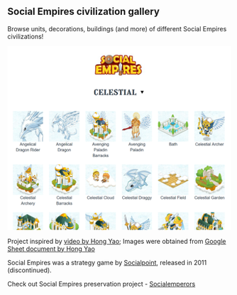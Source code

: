 ## Social Empires civilization gallery
Browse units, decorations, buildings (and more) of different Social Empires civilizations!

![](public/celestial.png)

Project inspired by [video by Hong Yao](https://www.youtube.com/watch?v=k7tR9cOjO0g); Images were obtained from [Google Sheet document by Hong Yao](https://docs.google.com/spreadsheets/d/1UTj8a_ie4BrixZcTBerNbhft4iZB3S0rWo1OKgfjhAo/edit#gid=0)

Social Empires was a strategy game by [Socialpoint](https://www.socialpoint.es/), released in 2011 (discontinued). 

Check out Social Empires preservation project - [Socialemperors](https://github.com/AcidCaos/socialemperors)
